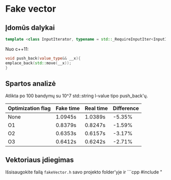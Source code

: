 # Fake vector

## Įdomūs dalykai

```cpp 
template <class InputIterator, typename = std::_RequireInputIter<InputIterator>>
```

Nuo c++11:
```cpp
void push_back(value_type&& __x){
emplace_back(std::move(__x)); 
}
```


## Spartos analizė

Atlikta po 100 bandymų su 10^7 std::string l-value tipo push_back'ų.

| Optimization flag | Fake time | Real time | Difference |
|-------------------|-----------|-----------|------------|
| None | 1.0945s | 1.0389s | -5.35% |
| O1 | 0.8379s | 0.8247s | -1.59% |
| O2 | 0.6353s | 0.6157s | -3.17% |
| O3 | 0.6412s | 0.6242s | -2.71% |

## Vektoriaus įdiegimas

Išsisaugokite failą `fakeVector.h` savo projekto folder'yje ir ```cpp #include "
